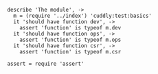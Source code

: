     describe 'The module', ->
      m = (require '../index') 'cuddly:test:basics'
      it 'should have function dev', ->
        assert 'function' is typeof m.dev
      it 'should have function ops', ->
        assert 'function' is typeof m.ops
      it 'should have function csr', ->
        assert 'function' is typeof m.csr

    assert = require 'assert'
